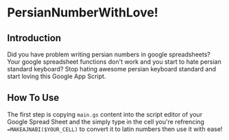 # PersianNumberWithLove!

## Introduction
Did you have problem writing persian numbers in google spreadsheets? 
Your google spreadsheet functions don't work and you start to hate persian 
standard keyboard? Stop hating awesome persian keyboard standard and start 
loving this Google App Script.


## How To Use
The first step is copying ```main.gs``` content into the script editor of your
Google Spread Sheet and the simply type in the cell you're refrencing 
```=MAKEAJNABI($YOUR_CELL)``` to convert it to latin numbers then use it with
ease!
